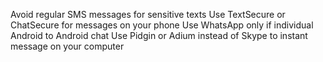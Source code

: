 Avoid regular SMS messages for sensitive texts Use TextSecure or
ChatSecure for messages on your phone Use WhatsApp only if individual
Android to Android chat Use Pidgin or Adium instead of Skype to instant
message on your computer
